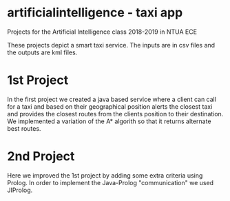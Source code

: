 # artificialintelligence - taxi app
Projects for the Artificial Intelligence class 2018-2019 in NTUA ECE

These projects depict a smart taxi service. The inputs are in csv files and the outputs are kml files.

# 1st Project
In the first project we created a java based service where a client can call for a taxi and based on their geographical position alerts the closest taxi and provides the closest routes from the clients position to their destination. 
We implemented a variation of the A* algorith so that it returns alternate best routes.

# 2nd Project
Here we improved the 1st project by adding some extra criteria using Prolog. In order to implement the Java-Prolog "communication" we used JIProlog.
